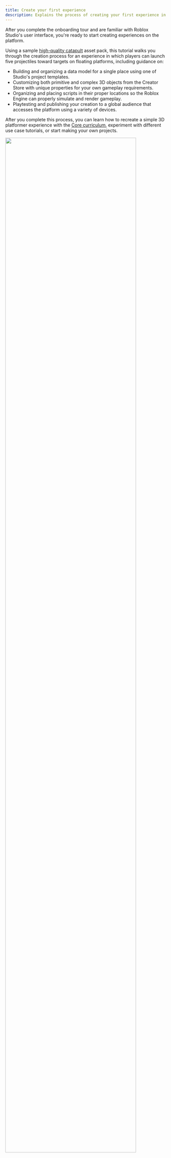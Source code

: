 ```yaml
---
title: Create your first experience
description: Explains the process of creating your first experience in Roblox Studio.
---
```


After you complete the onboarding tour and are familiar with Roblox Studio's user interface, you're ready to start creating experiences on the platform.

Using a sample [high-quality catapult](https://create.roblox.com/store/asset/17266332444/IntroToStudioCatapult) asset pack, this tutorial walks you through the creation process for an experience in which players can launch five projectiles toward targets on floating platforms, including guidance on:

- Building and organizing a data model for a single place using one of Studio's project templates.
- Customizing both primitive and complex 3D objects from the Creator Store with unique properties for your own gameplay requirements.
- Organizing and placing scripts in their proper locations so the Roblox Engine can properly simulate and render gameplay.
- Playtesting and publishing your creation to a global audience that accesses the platform using a variety of devices.

After you complete this process, you can learn how to recreate a simple 3D platformer experience with the [Core curriculum](../curriculums/core/index.md), experiment with different use case tutorials, or start making your own projects.

<img src="../../assets/getting-started/Overview.jpg" alt="" width="90%" />

## Create a project

A **project** is a collection of assets, settings, and other resources that together represent an experience. All projects start with a single **place** that players load into when they join an experience, but you can create additional places within that same experience to organize assets for different gameplay areas. For example, if you want players to join a dungeon before teleporting to either a vast desert or spooky island, you can organize the assets for each area into their own place.

<figure>
<img src="../../assets/publishing/experiences-places-assets/Experience-Hierarchy.png" alt="An experience grouping of three individual places with unique environments." width="800" />
</figure>

A place's object hierarchy is its **data model**, and it describes everything that compiles that gameplay area, such as the objects that make up the 3D world to objects that control runtime behavior. When you first open a project, the starting place's data model is relatively simple, but it can quickly become more complex depending on the amount of objects, interactivity, or behavior you want to implement in your experience.

<GridContainer numColumns="2">
  <figure>
    <img width="90%" img src="../../assets/getting-started/DataModel-Start.png" />
    <figcaption>Data model at the start of the tutorial</figcaption>
  </figure>
  <figure>
    <img width="80%" img src="../../assets/getting-started/DataModel-End.png" />
    <figcaption>Data model at the end of the tutorial</figcaption>
  </figure>
</GridContainer>

For your first experience, this tutorial teaches you how to build and organize a data model for a single place using one of Studio's project templates. **Project templates** are useful because they provide a set of default objects in the starting place's data model that you can use to build experiences for different genres.

For example, if you want to build a roleplay experience with a sprawling city, you can open the [Modern City](https://www.roblox.com/games/13165709401/Modern-City) template that includes reusable wall, window, and door objects you can snap together to create unique building variations. Similarly, if you want to build a racing experience, you can open the [Racing](https://www.roblox.com/games/16078915506/Racing) template that includes a working race car and winding track object you can restructure in countless configurations.

<GridContainer numColumns="2">
  <figure>
    <img width="50%" img src="../../assets/getting-started/ModernCity-Tile.png" />
    <figcaption>Modern City Template Tile</figcaption>
  </figure>
  <figure>
    <img width="50%" img src="../../assets/getting-started/Racing-Tile.png" />
    <figcaption>Racing Template Tile</figcaption>
  </figure>
</GridContainer>

To keep things simple, this tutorial instructs you to create a project with the [Baseplate](https://www.roblox.com/games/95206881/Baseplate) template because it includes two default objects that are important for almost every experience on the platform:

- **Spawn location** – A `Class.SpawnLocation` object is where player characters appear in the 3D space when they join an experience, as well as where they respawn when their health reaches zero.
- **Baseplate** – A baseplate is a floor with a 4x4 grid texture.

This template is a great starting point to create your first experience because it provides a neutral world with high-fidelity lighting technology, and a floor that aligns with stud measurements that you can use to position and orient 3D objects along a grid. Studs are Studio's base unit of length, and each stud equates to about 28 cm. For more information on Studio's primary units, see [Roblox Units](../../physics/units.md).

<GridContainer numColumns="2">
  <figure>
    <img width="50%" img src="../../assets/getting-started/Baseplate-Tile.png" />
    <figcaption>Baseplate Template Tile</figcaption>
  </figure>
  <figure>
  </figure>
</GridContainer>

To open a project with the Baseplate template:

1. Open **Roblox Studio**. The landing page displays all available project templates.
1. Select the **Baseplate** template tile. Studio opens a new experience with a spawn location and a baseplate.

   <img src="../../assets/getting-started/New-Template-With-Spawn-Location.jpg" width="80%" alt="New Baseplate template open in Studio with the default spawn location highlighted." />

## Get asset pack

Now that you have a project open, you can add additional 3D objects to the data model aside from the spawn location and baseplate. Studio represents 3D objects as `Class.BasePart` objects that render with physical simulation in the 3D space, and emulate real-world physical behavior like gravity, friction, and force.

There are several types of `Class.BasePart` objects, but the most common are:

- **Parts** – A `Class.Part` object is Studio's primitive 3D object that comes in five different shapes: ball, block, cylinder, wedge, and corner wedge.
- **Meshes** – A `Class.MeshPart` object is a collection of vertices, edges, and faces that make up an object from a third-party modeling application.

To help you become familiar with both types of 3D objects, this tutorial provides you an asset pack that includes the following parts and meshes that create the core gameplay for your first experience:

<GridContainer numColumns="3">
  <figure>
    <img width="100%" img src="../../assets/getting-started/AssetPack-Catapult.jpg" />
    <figcaption>A catapult model of meshes that you can aim left or right from a grounded platform.</figcaption>
  </figure>
  <figure>
    <img width="100%" img src="../../assets/getting-started/AssetPack-Projectiles.jpg" />
    <figcaption>Three ball part projectiles that you can equip to the catapult.</figcaption>
  </figure>
  <figure>
    <img width="100%" img src="../../assets/getting-started/AssetPack-Platform.jpg" />
    <figcaption>Two floating platform meshes with block part targets you can knock over with projectiles.</figcaption>
  </figure>
</GridContainer>

You can find this asset pack on the **Creator Store**, a marketplace that features assets from Roblox and the Roblox community for use within your projects, including model, image, mesh, audio, plugin, video, and font assets. The Creator Store is accessible directly in Studio within the **Toolbox**, as well as on the [Creator Hub](https://create.roblox.com/store/models). For more information about this marketplace, see [Creator Store](../../production/creator-store.md).

<img src="../../assets/studio/toolbox/Creator-Store-Tab-Extended.png" width="100%" />

To insert this tutorial's asset pack from the Creator Store to your Studio inventory, click the **Add to Inventory** link in the following component. Once assets are within your inventory, you can reuse them in any project on the platform.

<BrowseSampleCard href='https://create.roblox.com/store/asset/17266332444/Intro-to-Studio-Catapult-Platforms' description='Create your first experience using this high-quality catapult model.' title='Intro to Studio - Catapult & Platforms' assetId={17266332444}  />

<br> </br>

To get this asset pack from your inventory into your experience:

1. In the menu bar, select the **View** tab.
1. In the **Show** section, click **Toolbox**. The **Toolbox** window displays.

   <img src="../../assets/studio/general/View-Tab-Toolbox.png" alt="Studio's View tab with the Toolbox tool highlighted." width="876" />

1. In the **Toolbox** window, click the **Inventory** tab. The **My Models** sort displays.

   <img src="../../assets/studio/toolbox/Inventory-Tab.png" alt="Studio's Toolbox window with the Inventory tab highlighted." width="360" />

1. Click the **Intro to Studio - Catapult & Platforms** tile. The asset pack displays in your viewport.

   <img width="80%" img src="../../assets/getting-started/AssetPack-Viewport.jpg" />

## Customize targets

When you add a 3D object into your experience, Studio updates the **Explorer** window to display the name of the object and a nest of its children within the `Class.Workspace` service. For example, after you add the catapult model into your viewport, the Explorer window displays the **IntrotoStudioCatapult** folder and its child assets alongside the spawn location and baseplate.

<GridContainer numColumns="2">
  <figure>
    <img width="90%" img src="../../assets/getting-started/DataModel-Workspace.png" />
  </figure>
  <figure>
  </figure>
</GridContainer>

The Explorer window is a fundamental Studio window that represents the data model for the place in your experience that you have open. This means that if you have an experience with multiple places, this window displays different objects depending on the place you're currently working on.

When you select an object in the Explorer window, Studio updates the **Properties** window to display a selection of properties you can customize for that object without using a script, such as the object's size, color, position, or orientation. To demonstrate this process, this section of the tutorial provides guidance on customizing the visual and behavioral characteristics of the gray targets on the floating platforms.

To customize your targets:

1. Select one of the target objects.
   1. In the **Explorer** window, click the dropdown arrow to the left of the **IntroToStudioCatapult** folder to display all of its children.
   1. Using this process, expand the **TargetPlatforms** folder, the child **TargetPlatform** model for the floating platform closest to the grounded catapult platform, and its **TargetParts** folder to display every part on the floating platform.

      <img width="45%" img src="../../assets/getting-started/Targets-1B.png" />

   1. Click one of the parts. The **viewport** displays an outline around the object to indicate that it is selected, and the **Properties** window updates to display a selection of customizable properties for that specific part.

      <img width="80%" img src="../../assets/getting-started/Targets-1C.jpg" />

1. In the **Properties** window,
   1. Set **BrickColor** to the color you want to tint the part.
   1. Set **Size** to the scale you want the part to have along the X, Y, and Z axes.
   1. Set **CFrame.Position** to the location you want the part to have on the platform.
   1. Set **CFrame.Orientation** to the rotation you want the part to have along the Y axis.

   <img width="80%" img src="../../assets/getting-started/Targets-2.jpg" />

1. Repeat this process for other parts on the floating platforms.

   <img width="80%" img src="../../assets/getting-started/Targets-3.jpg" />

## Organize scripts

While you have a lot of flexibility in how you organize data models within your projects, the Roblox Engine expects certain objects to be in specific **container services** for simulation and rendering functionality to work properly between the server and the client. The **server** refers to a Roblox computer that acts as the ultimate authority for maintaining the experience's state, and it keeps all connected **clients**, or player devices like mobile phones and laptops, in sync with its source of truth.

<figure>
  <img src="../../assets/scripting/client-server/Client-Server-Model.png" width="100%" alt="A server grouping with connections to three client devices."/>
  <figcaption>Server with connections to three client devices</figcaption>
</figure>

The main categories of container services include:

- **Workspace** - Contains objects that render in the 3D world.
- **Environment** - Contains objects for environmental settings and elements.
- **Replication** - Contains content and logic that replicates between the server and client.
- **Server** - Contains server-side only content and logic.
- **Client** - Contains client-side content and logic.
- **Chat** - Contains objects that enable chat features.

Up to this point in the tutorial, you have only interacted with objects in the `Class.Workspace` service of your data model. However, in order for the catapult to operate properly, you must move some of its child script objects to different container services. Roblox offers two types of script objects to contain Luau code that modify object behavior and implement the overall logic of your experience:

- `Class.Script|Scripts` - A script that can run on the server or client depending on its set `Class.Script.RunContext|RunContext` property.
- `Class.ModuleScript|ModuleScripts` - A reusable script that you can require from both server and client scripts.

A `Class.Script` object's `Class.Script.RunContext|RunContext` property determines whether the script runs on the client or server. There are three types of run context:

- **Legacy** - The script runs based on its parent container. Legacy is the default run context.
- **Server** - The script runs only on the server, regardless of its parent container.
- **Client** - The script runs only on the client, regardless of its parent container.

It's important to be mindful of where scripts run, otherwise your objects might not behave the way you want them to. For example, if you playtest the experience right now, players cannot equip projectiles to the catapult or launch them at the targets. To ensure that the gameplay works properly, you must move the children within the **ReplicatedStorage** and **ServerScriptService** folders into their respective container services.

`Class.ReplicatedStorage` contains objects that are available to both the server and connected clients, making it the best location for the experience's gameplay logic that needs to keep track of how many projectiles a player launches before it displays UI. `Class.ServerScriptService` contains scripting-related assets that are only meant for server use, making it the best location for the experience's gameplay logic that connects projectiles to the catapult, launches projectiles in a particular direction, and resets the catapult to its starting position.

To organize folders into their correct container services for the catapult to work properly:

1. In the **Explorer** window, expand the **ReplicatedStorage** and **ServerScriptService** folders.

   <img width="45%" img src="../../assets/getting-started/Scripts-1.png" />

1. Select all children within the **ReplicatedStorage** folder, then drag them into the **ReplicatedStorage** service.

   <img width="45%" img src="../../assets/getting-started/Scripts-2.png" />

   <Alert severity="info">
   The **UIHandler** `Class.Script` object has a `Class.Script.RunContext|RunContext` property set to **Client**, so it runs client-side only.
   </Alert>

1. Select all children within the **ServerScriptService** folder, then drag them into the **ServerScriptService** service.

   <img width="45%" img src="../../assets/getting-started/Scripts-3.png" />

1. Delete the **ReplicatedStorage** and **ServerScriptService** folders.
   1. Select both folders.
   1. Press `Delete`.

1. Playtest to verify that the catapult now works properly.
   1. In the menu bar, click the **Play** button. Studio enters playtest mode.

      <img src="../../assets/studio/general/Quick-Access-Toolbar-Play.png" alt="Studio's Home tab with the Play button highlighted in the menu bar." width="800" />

   1. Equip the **Ice** projectile to the catapult, aim it toward the nearest floating platform, then launch it at the targets.

      <figure>
         <video src="../../assets/getting-started/Scripts-5B.mp4" controls width="80%" alt=""></video>
      </figure>

   1. Equip the **WoodPlanks** projectile to the catapult, aim it toward the farthest floating platform, then launch it at the targets.

      <figure>
         <video src="../../assets/getting-started/Scripts-5C.mp4" controls width="80%" alt=""></video>
      </figure>

   1. When you're done playtesting, navigate back to the menu bar and click the **Stop** button. Studio exits playtest mode.

      <img src="../../assets/studio/general/Quick-Access-Toolbar-Stop.png" alt="Studio's Home tab with the Stop button highlighted in the menu bar." width="800" />

## Customize projectiles

While your projectiles are exactly the same size as each other, they travel different distances when you launch them from the catapult. This is because each projectile has a unique **material** that emulates the physical characteristics of its real-world counterpart, including its density, elasticity, and friction.

According to Newton's second [law of motion](https://en.wikipedia.org/wiki/Newton%27s_laws_of_motion#Second_law), the acceleration of an object depends on the force acting on the object and the mass of the object itself. As the catapult provides the same amount of force for each launch, each projectile's acceleration changes in proportion to their mass. Projectiles with a small amount of mass accelerate faster than projectiles with a large amount of mass, and projectiles with a large amount of mass accelerate slower than projectiles with a small amount of mass.

To see this principle in action, examine the results from your previous playtest. The `WoodPlanks` material is less dense than the `Ice` material, so the wooden projectile is able to accelerate more quickly, and therefore travel a larger distance than the icy projectile from the same launch point. If you were to launch the wooden projectile at the targets closest to the catapult, the projectile would travel above and beyond the platform entirely. Similarly, if you were to launch the icy projectile at the targets furthest from the catapult, the projectile would never be able to travel the distance and make impact with the targets.

<GridContainer numColumns="2">
  <figure>
    <video src="../../assets/getting-started/Projectile-TooFar.mp4" controls width="100%" alt=""></video>
  </figure>
  <figure>
  <video src="../../assets/getting-started/Projectile-TooClose.mp4" controls width="100%" alt=""></video>
  </figure>
</GridContainer>

Roblox Studio is a real-world simulation engine that emulates physical behavior in real time, so it's important to consider how your objects behave differently depending on their physical characteristics. For the final gameplay section of the tutorial, you will experiment with customizing the third projectile with a material that can reach a third floating platform of targets. To reference a list of physical properties for each material, see [Materials - Default Physical Properties](../../parts/materials.md#default-physical-properties).

To customize the third projectile:

1. Create a third floating platform of targets.
   1. In the **Explorer** window, select a **TargetPlatform** object.
   1. Press `CMD` + `D` to duplicate the platform and targets.
   1. Use the **Move** tool to move the new platform to a new position.

   <img width="80%" img src="../../assets/getting-started/Projectiles-1.jpg" />

1. Change the third projectile's material to have the right amount of mass to travel to your third platform's targets.
   1. In the **Explorer** window, expand the **ProjectileMaterials** folder, then select **ProjectileC**.
   1. In the **Properties** window, set **Material** to the real-world material you want the part to simulate, including its visual and physical characteristics. This material needs the right amount of mass to reach the new platform.

   <img width="80%" img src="../../assets/getting-started/Projectiles-2.jpg" />

1. Playtest the experience to verify that the projectile makes impact with the targets on the third floating platform.

   <video src="../../assets/getting-started/Projectiles-3.mp4" controls width="80%" alt=""></video>

## Publish experience

Roblox not only provides the tooling and engine for you to create and run experiences, it also gives you access to a large social network of players that access the platform on a wide array of devices, including phones, computers, tablets, consoles, and VR hardware. When you're ready to release your experience to this global audience, you must publish and configure the experience's settings so that it's available to all players on any device you want to support.

<img src="../../assets/getting-started/platform-overview/Rapid-Iteration.jpg" alt="" width="90%" />

Almost everything in Roblox is represented as a cloud-based asset with a unique corresponding ID. This ID is typically in the form of `rbxassetid://[ID]`, which gets applied to various objects as a property that's appropriate for that particular asset type. When you publish an experience, the experience itself receives a `Class.DataModel.GameID|UniverseID`, and each of its individual places receives a `Class.DataModel.PlaceId|PlaceID`.

<Alert severity="info">

`Class.DataModel.GameID|UniverseIDs` and `Class.DataModel.PlaceId|PlaceIDs` are useful for managing Roblox resources through Open Cloud APIs, such as automating internal workflows, improving efficiency with content creation and management, and supporting experience operations from the web. For more information, see the [Open Cloud](../../cloud/guides/index.md) overview.

</Alert>

Once this occurs, the **Creator Dashboard** provides you tools and resources to monitor, manage, and perform tasks for your experience and its places, such as:

- Monitoring player activity, retention, and growth with [analytics features](../../production/analytics/index.md).
- Automatically translating in-experience content for a global audience that speaks a variety of languages with [localization features](../../production/localization/index.md).
- Configuring in-experience purchases and immersive advertising with [monetization features](../../production/monetization/index.md).

What you learn on the Creator Dashboard can give you important insights into how to further iterate on your project and engage your audience. For example, if you learn that your audience values multiplayer competition, you could create multiple catapults that keep track of how many targets each player knocks over, then republish the experience to make your update instantaneously available on the platform with only one click.

To publish your experience for the first time:

1. Upload your experience to the cloud.
   1. In the menu bar, click **File**, then select **Publish to Roblox**.
   1. In the **Publish Game** window, fill out all applicable fields.
      1. In the **Name** field, provide a name for your experience.
      1. In the **Description** field, provide a summary of what a player can expect from the experience.
      1. From the **Genre** dropdown menu, select the genre that you want to represent your experience.
      1. In the **Devices** section, enable every device you want players to use to access your experience.
   1. At the bottom-right of the window, click the **Create** button. Your experience is now in the cloud with a `Class.DataModel.GameID|UniverseID` and a `Class.DataModel.PlaceID|PlaceID` for the starting place.

1. Make the experience public to all players.
   1. Navigate to the [Creator Dashboard](https://create.roblox.com/dashboard/creations). The **Creations** landing page displays your first experience.

      <img width="80%" img src="../../assets/getting-started/Publish-2A.png" />

   1. Hover over the experience's tile, click the ⋯ button, and select **Make Public** from the contextual menu.

      <img width="45%" img src="../../assets/getting-started/Publish-2B.png" />

1. **(Optional)** Share your experience with others.
   1. From the **Creator Dashboard**, hover over your experience's tile, click the ⋯ button, and select **Copy URL** from the contextual menu.

      <img width="45%" img src="../../assets/getting-started/Publish-3A.png" />

   1. Share the URL with others as a direct link to your experience's landing page.

<Alert severity="success">
Congratulations on creating your first Roblox experience! To learn more about building immersive experiences on Roblox, check out [tutorials](../../tutorials/index.md).
</Alert>
